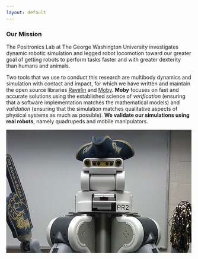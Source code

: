 ```yaml
---
layout: default
---
```

### Our Mission

The Positronics Lab at The George Washington University investigates dynamic robotic simulation and legged robot locomotion toward our greater goal of getting robots to perform tasks faster and with greater dexterity than humans and animals.

Two tools that we use to conduct this research are multibody dynamics and simulation with contact and impact, for which we have written and maintain the open source libraries [Ravelin] and [Moby]. **Moby** focuses on fast and accurate 
solutions
using the established science of _verification_ (ensuring that a software
implementation matches the mathematical models) and _validation_ (ensuring
that the simulation matches qualitative aspects of physical systems as much
as possible). **We validate our simulations using real robots**, namely
quadrupeds and mobile manipulators.  

[Ravelin]: /Ravelin
[Moby]: /Moby
[Pacer]: https://github.com/PositronicsLab/Pacer

![PR2](assets/img/PR2.jpg)
